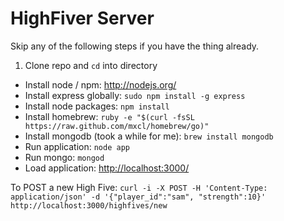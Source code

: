 # HighFiver Server

Skip any of the following steps if you have the thing already.

1. Clone repo and `cd` into directory
* Install node / npm: <http://nodejs.org/>
* Install express globally: `sudo npm install -g express`
* Install node packages: `npm install`
* Install homebrew: `ruby -e "$(curl -fsSL https://raw.github.com/mxcl/homebrew/go)"`
* Install mongodb (took a while for me): `brew install mongodb`
* Run application: `node app`
* Run mongo: `mongod`
* Load application: <http://localhost:3000/>

To POST a new High Five: `curl -i -X POST -H 'Content-Type: application/json' -d '{"player_id":"sam", "strength":10}' http://localhost:3000/highfives/new`

